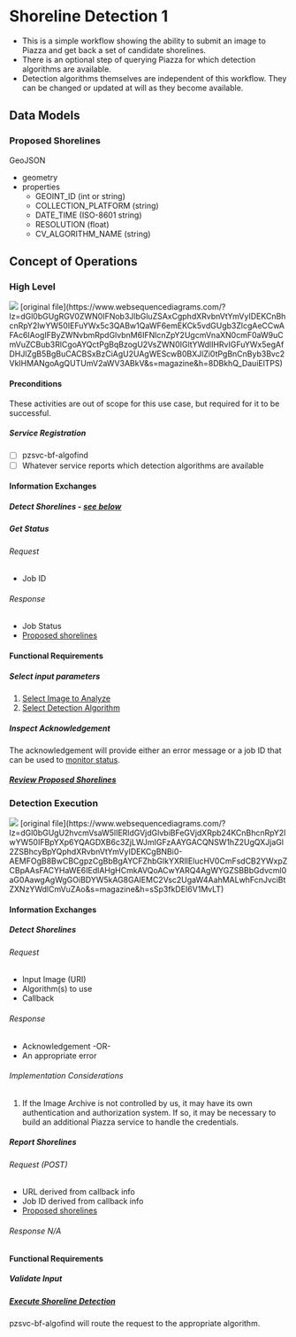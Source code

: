 # Shoreline Detection 1
- This is a simple workflow showing the ability to submit an image to Piazza and get back a set of candidate shorelines.
- There is an optional step of querying Piazza for which detection algorithms are available.
- Detection algorithms themselves are independent of this workflow. They can be changed or updated at will as they become available.

## Data Models
### Proposed Shorelines
GeoJSON
- geometry
- properties
  - GEOINT_ID (int or string)
  - COLLECTION_PLATFORM (string)
  - DATE_TIME (ISO-8601 string)
  - RESOLUTION (float)
  - CV_ALGORITHM_NAME (string)

## Concept of Operations
### High Level
<img src="http://www.websequencediagrams.com/files/render?link=LhPYRz-eoRRS6HKebjAy"/>
[original file](https://www.websequencediagrams.com/?lz=dGl0bGUgRGV0ZWN0IFNob3JlbGluZSAxCgphdXRvbnVtYmVyIDEKCnBhcnRpY2lwYW50IEFuYWx5c3QABw1QaWF6emEKCk5vdGUgb3ZlcgAeCCwAFAc6IAogIFByZWNvbmRpdGlvbnM6IFNlcnZpY2UgcmVnaXN0cmF0aW9uCmVuZCBub3RlCgoAYQctPgBqBzogU2VsZWN0IGltYWdlIHRvIGFuYWx5egAfDHJlZgB5BgBuCACBSxBzCiAgU2UAgWEScwB0BXJlZi0tPgBnCnByb3Bvc2VkIHMANgoAgQUTUmV2aWV3ABkV&s=magazine&h=8DBkhQ_DauiElTPS)

#### Preconditions
These activities are out of scope for this use case, but required for it to be successful.

##### Service Registration
- [ ] pzsvc-bf-algofind
- [ ] Whatever service reports which detection algorithms are available

#### Information Exchanges
##### Detect Shorelines - [see below](#detection-execution)
##### Get Status 
###### Request
- Job ID

###### Response
- Job Status
- [Proposed shorelines](#proposed-shorelines)

#### Functional Requirements
##### Select input parameters
1. [Select Image to Analyze](../Analyst/SelectImage.md)
1. [Select Detection Algorithm](../Analyst/SelectDetectionAlgorithm.md)

##### Inspect Acknowledgement
The acknowledgement will provide either an error message or a job ID that can be used to [monitor status](#get-status).

##### [Review Proposed Shorelines](../Analyst/ReviewProposedShorelines.md)

### Detection Execution
<img src="http://www.websequencediagrams.com/files/render?link=Klw1cF-FDHcXUVajNkBK"/>
[original file](https://www.websequencediagrams.com/?lz=dGl0bGUgU2hvcmVsaW5lIERldGVjdGlvbiBFeGVjdXRpb24KCnBhcnRpY2lwYW50IFBpYXp6YQAGDXB6c3ZjLWJmIGFzAAYGACQNSW1hZ2UgQXJjaGl2ZSBhcyBpYQphdXRvbnVtYmVyIDEKCgBNBi0-AEMFOgB8BwCBCgpzCgBbBgAYCFZhbGlkYXRlIElucHV0CmFsdCB2YWxpZCBpAAsFACYHaWE6IEdlAHgHCmkAVQoACwYARQ4AgWYGZSBBbGdvcml0aG0AawgAgWgGOiBDYW5kAG8GAIEMC2Vsc2UgaW4AahMALwhFcnJvciBtZXNzYWdlCmVuZAo&s=magazine&h=sSp3fkDEI6V1MvLT)

#### Information Exchanges
##### Detect Shorelines
###### Request
- Input Image (URI)
- Algorithm(s) to use
- Callback

###### Response
- Acknowledgement -OR-
- An appropriate error 

###### Implementation Considerations
1. If the Image Archive is not controlled by us, 
it may have its own authentication and authorization system. 
If so, it may be necessary to build an additional Piazza service
to handle the credentials.

##### Report Shorelines
###### Request (POST)
- URL derived from callback info
- Job ID derived from callback info
- [Proposed shorelines](#proposed-shorelines)

###### Response N/A

#### Functional Requirements
##### Validate Input
##### [Execute Shoreline Detection](../Analyst/ExecuteShorelineDetection.md)
pzsvc-bf-algofind will route the request to the appropriate algorithm.

